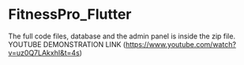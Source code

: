 # FitnessPro_Flutter
The full code files, database and the admin panel is inside the zip file. 
YOUTUBE DEMONSTRATION LINK (https://www.youtube.com/watch?v=uz0Q7LAkxhI&t=4s)
